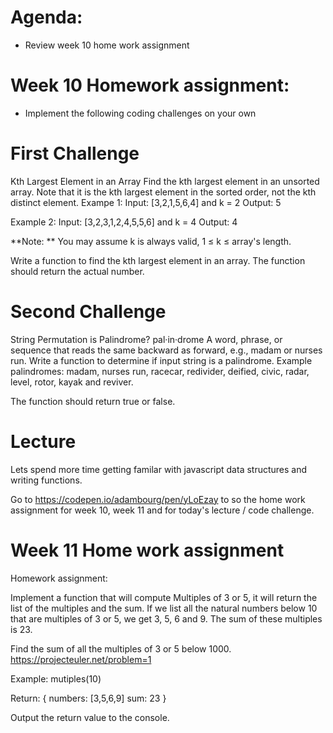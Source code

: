 # Agenda: 

* Review week 10 home work assignment


# Week 10 Homework assignment: 
* Implement the following coding challenges on your own

# First Challenge 
Kth Largest Element in an Array Find the kth largest element in an unsorted array. Note that it is the kth largest element in the sorted order, not the kth distinct element.
Exampe 1: Input: [3,2,1,5,6,4] and k = 2 Output: 5

Example 2: Input: [3,2,3,1,2,4,5,5,6] and k = 4 Output: 4

**Note: ** You may assume k is always valid, 1 ≤ k ≤ array's length.

Write a function to find the kth largest element in an array. The function should return the actual number.

# Second Challenge

String Permutation is Palindrome? pal·in·drome A word, phrase, or sequence that reads the same backward as forward, e.g., madam or nurses run.
Write a function to determine if input string is a palindrome. Example palindromes: madam, nurses run, racecar, redivider, deified, civic, radar, level, rotor, kayak and reviver.

The function should return true or false.


# Lecture

Lets spend more time getting familar with javascript data structures and writing functions. 

Go to https://codepen.io/adambourg/pen/yLoEzay to so the home work assignment for week 10, week 11 and for today's lecture / code challenge. 


# Week 11 Home work assignment

Homework assignment:

Implement a function that will compute Multiples of 3 or 5, it will return the list of the multiples and the sum.
If we list all the natural numbers below 10 that are multiples of 3 or 5, we get 3, 5, 6 and 9. The sum of these multiples is 23.

Find the sum of all the multiples of 3 or 5 below 1000. https://projecteuler.net/problem=1

Example: mutiples(10)

Return: { numbers: [3,5,6,9] sum: 23 }

Output the return value to the console.
